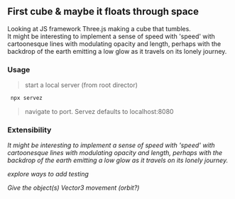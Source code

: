 ## First cube & maybe it floats through space

Looking at JS framework Three.js making a cube that tumbles.  
It might be interesting to implement a sense of speed with 'speed' with cartoonesque lines with modulating opacity and length, perhaps with the backdrop of the earth emitting a low glow as it travels on its lonely journey.  

### Usage

> start a local server (from root director)

```bash
 npx servez
```

> navigate to port. Servez defaults to localhost:8080

### Extensibility

_It might be interesting to implement a sense of speed with 'speed' with cartoonesque lines with modulating opacity and length, perhaps with the backdrop of the earth emitting a low glow as it travels on its lonely journey._  

_explore ways to add testing_  

_Give the object(s) Vector3 movement (orbit?)_